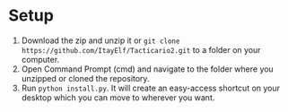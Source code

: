 
# Setup
1. Download the zip and unzip it or `git clone https://github.com/ItayElf/Tacticario2.git` to a folder on your computer.
2. Open Command Prompt (cmd) and navigate to the folder where you unzipped or cloned the repository.
3. Run `python install.py`. It will create an easy-access shortcut on your desktop which you can move to wherever you want.